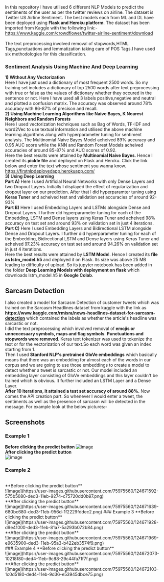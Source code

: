 In this repository I have utilised 6 different NLP Models to predict the sentiments of the user as per the twitter reviews on airline. The dataset is 
Twitter US Airline Sentiment. The best models each from ML and DL have been deployed using **Flask and Heroku platform**. The dataset has been imported from Kaggle with the following link:- 
https://www.kaggle.com/crowdflower/twitter-airline-sentiment/download
<br>
<br>
The text preprocessing involved removal of stopwords,HTML Tags,punctuations and lemmatization taking care of POS Tags.I have used six methodologies for this classification.
### Sentiment Analysis Using Machine And Deep Learning
**1) Without Any Vectorization**
<br>
Here I have just used a dictionary of most frequent 2500 words. So my training set includes a dictionary of top 2500 words after text preprocessing with true 
or false as the values of dictionary whether they occured in the sentence or not. Here I have used all 3 labels positive,negative and neutral and plotted a 
confusion matrix. The accuracy was observed around 78% accuracy with 86-87% of precison and recall.
<br>
**2) Using Machine Learning Algorithms like Naive Bayes, K Nearest Neighbors and Random Forests**
<br>
Here I used vectorization techniques such as Bag of Words, TF-IDF and word2Vec to use textual information and utilised the above machine learning algorithms
along with hyperparameter tuning for sentiment analysis. The Multinomial Naive Bayes Model acheived 89% accuracy and 0.95 AUC score while the KNN and Random Forest 
Models acheived accuracies of around 85-87% and AUC scores of 0.92.
<br>
Here the best results were attained by **Multinomial Naive Bayes**. Hence I created its **pickle file** and deployed on Flask and Heroku. Click the link below and enter the text whose sentiment you wanna know.
<br>
https://firstnlpdeployedapp.herokuapp.com/
<br>
**3) Using Deep Learning**
<br>
**Part A)** Here I used Artificial Neural Networks with only Dense Layers and two Dropout Layers. Initially I displayed the effect of regularization and dropout layer
on our prediction. After that I did hyperparamter tuning using **Keras Tuner** and acheived test and validation set accuracies of around 92-93% 
<br>
**Part B)** Here I used Embedding Layers and LSTMs alongside Dense and Dropout Layers. I further did hyperparameter tuning for each of the Embedding, LSTM and Dense
layers using Keras Tuner and acheived 98% accuracy on test set and around 93% on validation set in just 4 iterations.
<br>
**Part C)** Here I used Embedding Layers and Bidirectional LSTM alongside Dense and Dropout Layers. I further did hyperparameter tuning for each of the Embedding, Bidirectional LSTM and Dense layers using Keras Tuner and acheived 97.23% accuracy on test set and around 94.26% on validation set in just 4 iterations.
<br>
Here the best results were attained by **LSTM Model**. Hence I created its **file as lstm_model.h5** and deployed it on Flask. Its size was above 25 MB leading to difficulty of upload. So its jupyter notebook has been added in the folder **Deep Learning Models with deployment on flask** which downloads lstm_model.h5 in **Google Colab**.
<br>
## Sarcasm Detection
I also created a model for Sarcasm Detection of customer tweets which was trained on the Sarcasm Headlines dataset from kaggle with the link as
**https://www.kaggle.com/rmisra/news-headlines-dataset-for-sarcasm-detection** which contained the labels as whether the article's headline was sarcastic or not.
<br>
 I did the text preprocessing which involved removal of **emojis or unneccesaary symbols, maps and flag symbols**. **Punctuations and stopwords were removed**. Keras text tokenizer was
 used to tokenize the text or for the vectorization of our text.So each word was given an index starting from 1.
 <br>
 Then I used **Stanford NLP's pretrained GloVe embeddings** which basically means that there was an embedding for almost each of the words in our corpus and we are going to use those 
 embeddings to create a model to detect whether a tweet is sarcastic or not. Our model included an embedding layer consisting of GloVe embeddings and this layer couldn't be trained which 
 is obvious. It further included an LSTM Layer and a Dense Layer.
 <br>
 **After 10 iterations, it attained a test set accuracy of around 88%.**
 Now comes the API creation part. So whenever I would enter a tweet, the sentiments as well as the presence of sarcasm will be detected in the message. For example look at the below pictures:-
 <br>
 ## Screenshots
 ### Example 1
 **Before clicking the predict button**
 ![image](https://user-images.githubusercontent.com/75975560/124671285-e1ef8000-ded2-11eb-8338-665d69814e2e.png)
<br>
 **After clicking the predict button**
<br>
![image](https://user-images.githubusercontent.com/75975560/124671464-23802b00-ded3-11eb-8803-8036849c10a2.png)
### Example 2
<br>
 **Before clicking the predict button**
<br>
![image](https://user-images.githubusercontent.com/75975560/124671592-575b5080-ded3-11eb-9274-c75720dd0b97.png)
<br>
 **After clicking the predict button**
<br>
![image](https://user-images.githubusercontent.com/75975560/124671639-680bc680-ded3-11eb-956d-1f2229fddec2.png)
### Example 3
 **Before clicking the predict button**
<br>
![image](https://user-images.githubusercontent.com/75975560/124671928-d9e41000-ded3-11eb-81a7-5a293b072b84.png)
<br>
 **After clicking the predict button**
<br>
![image](https://user-images.githubusercontent.com/75975560/124671969-e9635900-ded3-11eb-95a3-b422eb3574f9.png)
<br>
### Example 4
 **Before clicking the predict button**
<br>
![image](https://user-images.githubusercontent.com/75975560/124672073-10218f80-ded4-11eb-9c88-29c44fa71f7f.png)
<br>
 **After clicking the predict button**
<br>
![image](https://user-images.githubusercontent.com/75975560/124672103-1c0d5180-ded4-11eb-9d36-e53945dbce75.png)
<br>
